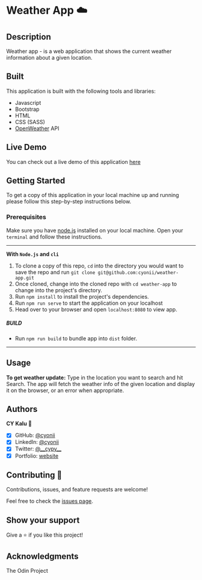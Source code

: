 # Weather App ☁️

## Description

Weather app - is a web application that shows the current weather information about a given location.

## Built

This application is built with the following tools and libraries:

- Javascript
- Bootstrap
- HTML
- CSS (SASS)
- [OpenWeather](https://openweathermap.org/) API

## Live Demo

You can check out a live demo of this application [here](https://cykalu.me/weather-app/dist/index.html)

## Getting Started

To get a copy of this application in your local machine up and running please follow this step-by-step instructions below.

### Prerequisites

Make sure you have [node.js](https://nodejs.org/) installed on your local machine. Open your `terminal` and follow these instructions.

---

**With `Node.js` and `cli`**

1. To clone a copy of this repo, `cd` into the directory you would want to save the repo and run
   `git clone git@github.com:cyonii/weather-app.git`
2. Once cloned, change into the cloned repo with `cd weather-app` to change into the project's directory.
3. Run `npm install` to install the project's dependencies.
4. Run `npm run serve` to start the application on your localhost
5. Head over to your browser and open `localhost:8080` to view app.

##### BUILD

- Run `npm run build` to bundle app into `dist` folder.

---

<!-- **Without `Node.js`**

- Download and unpack this repo from Github - `.zip` file.
- Navigate into the unpacked project's directory
- Find and open the `dist` folder
- Open `index.html` file in your browser

> **_It's time to get productive_** -->

## Usage

**To get weather update:** Type in the location you want to search and hit Search. The app will fetch the weather info of the given location and display it on the browser, or an error when appropriate.

## Authors

**CY Kalu** 👤

- [x] GitHub: [@cyonii](https://github.com/cyonii)
- [x] LinkedIn: [@cyonii](https://www.linkedin.com/in/cyonii/)
- [x] Twitter: [@\_\_cypy\_\_](https://twitter.com/__cypy__)
- [x] Portfolio: [website](https://cykalu.me)

## Contributing 🤝

Contributions, issues, and feature requests are welcome!

Feel free to check the [issues page](https://github.com/cyonii/weather-app/issues/).

## Show your support

Give a ⭐️ if you like this project!

## Acknowledgments

The Odin Project
